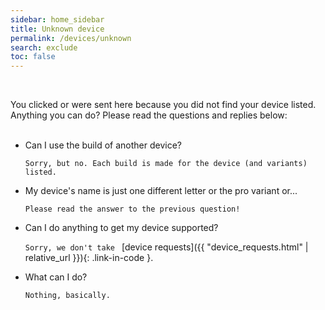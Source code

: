 ```yaml
---
sidebar: home_sidebar
title: Unknown device
permalink: /devices/unknown
search: exclude
toc: false
---
```


<br/>

You clicked or were sent here because you did not find your device listed. Anything you can do? Please read the questions and replies below:
<br/><br/>

- Can I use the build of another device?

  ```Sorry, but no. Each build is made for the device (and variants) listed.```

- My device's name is just one different letter or the pro variant or...

  ```Please read the answer to the previous question!```

- Can I do anything to get my device supported?

  ```Sorry, we don't take ``` [device requests]({{ "device_requests.html" | relative_url }}){: .link-in-code }.

- What can I do?

  ```Nothing, basically.```
